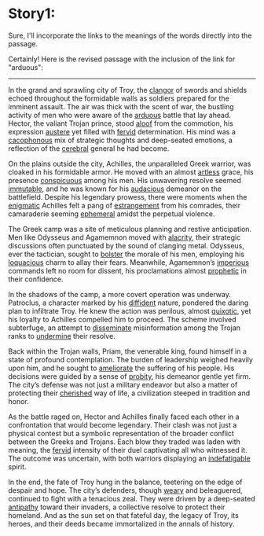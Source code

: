 # Story1:

Sure, I'll incorporate the links to the meanings of the words directly into the passage.

Certainly! Here is the revised passage with the inclusion of the link for "arduous":

---

In the grand and sprawling city of Troy, the [clangor](https://www.merriam-webster.com/dictionary/clangor) of swords and shields echoed throughout the formidable walls as soldiers prepared for the imminent assault. The air was thick with the scent of war, the bustling activity of men who were aware of the [arduous](https://www.merriam-webster.com/dictionary/arduous) battle that lay ahead. Hector, the valiant Trojan prince, stood [aloof](https://www.merriam-webster.com/dictionary/aloof) from the commotion, his expression [austere](https://www.merriam-webster.com/dictionary/austere) yet filled with [fervid](https://www.merriam-webster.com/dictionary/fervid) determination. His mind was a [cacophonous](https://www.merriam-webster.com/dictionary/cacophonous) mix of strategic thoughts and deep-seated emotions, a reflection of the [cerebral](https://www.merriam-webster.com/dictionary/cerebral) general he had become.

On the plains outside the city, Achilles, the unparalleled Greek warrior, was cloaked in his formidable armor. He moved with an almost [artless](https://www.merriam-webster.com/dictionary/artless) grace, his presence [conspicuous](https://www.merriam-webster.com/dictionary/conspicuous) among his men. His unwavering resolve seemed [immutable](https://www.merriam-webster.com/dictionary/immutable), and he was known for his [audacious](https://www.merriam-webster.com/dictionary/audacious) demeanor on the battlefield. Despite his legendary prowess, there were moments when the [enigmatic](https://www.merriam-webster.com/dictionary/enigmatic) Achilles felt a pang of [estrangement](https://www.merriam-webster.com/dictionary/estrangement) from his comrades, their camaraderie seeming [ephemeral](https://www.merriam-webster.com/dictionary/ephemeral) amidst the perpetual violence.

The Greek camp was a site of meticulous planning and restive anticipation. Men like Odysseus and Agamemnon moved with [alacrity](https://www.merriam-webster.com/dictionary/alacrity), their strategic discussions often punctuated by the sound of clanging metal. Odysseus, ever the tactician, sought to [bolster](https://www.merriam-webster.com/dictionary/bolster) the morale of his men, employing his [loquacious](https://www.merriam-webster.com/dictionary/loquacious) charm to allay their fears. Meanwhile, Agamemnon’s [imperious](https://www.merriam-webster.com/dictionary/imperious) commands left no room for dissent, his proclamations almost [prophetic](https://www.merriam-webster.com/dictionary/prophetic) in their confidence.

In the shadows of the camp, a more covert operation was underway. Patroclus, a character marked by his [diffident](https://www.merriam-webster.com/dictionary/diffident) nature, pondered the daring plan to infiltrate Troy. He knew the action was perilous, almost [quixotic](https://www.merriam-webster.com/dictionary/quixotic), yet his loyalty to Achilles compelled him to proceed. The scheme involved subterfuge, an attempt to [disseminate](https://www.merriam-webster.com/dictionary/disseminate) misinformation among the Trojan ranks to [undermine](https://www.merriam-webster.com/dictionary/undermine) their resolve.

Back within the Trojan walls, Priam, the venerable king, found himself in a state of profound contemplation. The burden of leadership weighed heavily upon him, and he sought to [ameliorate](https://www.merriam-webster.com/dictionary/ameliorate) the suffering of his people. His decisions were guided by a sense of [probity](https://www.merriam-webster.com/dictionary/probity), his demeanor gentle yet firm. The city’s defense was not just a military endeavor but also a matter of protecting their [cherished](https://www.merriam-webster.com/dictionary/cherish) way of life, a civilization steeped in tradition and honor.

As the battle raged on, Hector and Achilles finally faced each other in a confrontation that would become legendary. Their clash was not just a physical contest but a symbolic representation of the broader conflict between the Greeks and Trojans. Each blow they traded was laden with meaning, the [fervid](https://www.merriam-webster.com/dictionary/fervid) intensity of their duel captivating all who witnessed it. The outcome was uncertain, with both warriors displaying an [indefatigable](https://www.merriam-webster.com/dictionary/indefatigable) spirit.

In the end, the fate of Troy hung in the balance, teetering on the edge of despair and hope. The city’s defenders, though [weary](https://www.merriam-webster.com/dictionary/weary) and beleaguered, continued to fight with a tenacious zeal. They were driven by a deep-seated [antipathy](https://www.merriam-webster.com/dictionary/antipathy) toward their invaders, a collective resolve to protect their homeland. And as the sun set on that fateful day, the legacy of Troy, its heroes, and their deeds became immortalized in the annals of history.


